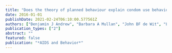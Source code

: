 ```yaml
---
title: "Does the theory of planned behaviour explain condom use behaviour among men who have sex with men? A meta-analytic review of the literature"
date: 2016-01-01
publishDate: 2021-02-24T06:10:00.577561Z
authors: ["Benjamin J Andrew", "Barbara A Mullan", "John BF de Wit", "Lauren A Monds", "Jemma Todd", "Emily J Kothe"]
publication_types: ["2"]
abstract: ""
featured: false
publication: "*AIDS and Behavior*"
---
```


